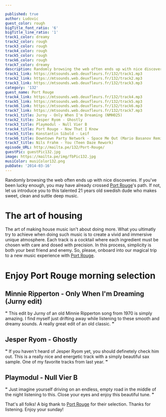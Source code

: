 ```yaml
---

published: true
author: Ludovic
guest_color: rough
bigTitle_font_ratio: '6'
bigTitle_line_ratio: '1'
track1_color: dreamy
track2_color: rough
track3_color: rough
track4_color: rough
track5_color: rough
track6_color: rough
track7_color: dreamy
description: Randomly browsing the web often ends up with nice discoveries. If you've been lucky enough, you may have already crossed Port Rouge's path. If not, let us introduce you to this talented 21 years old swedish dude who makes sweet, clean and suttle deep music.
track1_link: https://mtsounds.web.deuxfleurs.fr/132/track1.mp3
track2_link: https://mtsounds.web.deuxfleurs.fr/132/track2.mp3
track3_link: https://mtsounds.web.deuxfleurs.fr/132/track3.mp3
category: '132'
guest_name: Port Rouge
track4_link: https://mtsounds.web.deuxfleurs.fr/132/track4.mp3
track5_link: https://mtsounds.web.deuxfleurs.fr/132/track5.mp3
track6_link: https://mtsounds.web.deuxfleurs.fr/132/track6.mp3
track7_link: https://mtsounds.web.deuxfleurs.fr/132/track7.mp3
track1_title: Jurny - Only When I'm Dreaming (NMH025)
track2_title: Jesper Ryom - Ghostly
track3_title: Playmodul - Null Vier B
track4_title: Port Rouge - Now That I Know
track5_title: Konstantin Sibold - Leif
track6_title: Downtown Party Network - Space Me Out (Mario Basanov Remix)
track7_title: Nils Frahm - You (Teen Daze Rework)
episode_URL: http://mailta.pe/132/Port-Rouge/
guestPic: guestPic132.jpg
image: https://mailta.pe/img/fbPic132.jpg
musiColor: musiColor132.png
pubDate: '2014-03-16'
---
```



Randomly browsing the web often ends up with nice discoveries. If you've been lucky enough, you may have already crossed [Port Rouge](https://soundcloud.com/portrouge)'s path. If not, let us introduce you to this talented 21 years old swedish dude who makes sweet, clean and suttle deep music.

# The art of housing
The art of making house music isn't about doing more. What you ultimatly try to achieve when doing such music is to create a vivid and immersive unique atmosphere. Each track is a cocktail where each ingredient must be chosen with care and dosed with precision. In this process, simplicity is both your best friend and enemy. So, please, onboard into our magical trip to a new music experience with [Port Rouge](https://soundcloud.com/portrouge).

# Enjoy Port Rouge morning selection

## Minnie Ripperton - Only When I'm Dreaming (Jurny edit)
**"** This edit by Jurny of an old Minnie Ripperton song from 1970 is simply amazing. I find myself just drifting away while listening to these smooth and dreamy sounds. A really great edit of an old classic. **"** 

## Jesper Ryom - Ghostly
**"** If you haven't heard of Jesper Ryom yet, you should definetely check him out. This is a really nice and energetic track with a simply beautiful sax sample. One of my favorite tracks from last year. **"** 

## Playmodul - Null Vier B
**"** Just imagine yourself driving on an endless, empty road in the middle of the night listening to this. Close your eyes and enjoy this beautiful tune. **"** 


That's all folks! A big thank to [Port Rouge](https://soundcloud.com/portrouge) for their selection. Thanks for listening. Enjoy your sunday!
